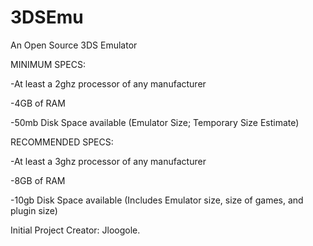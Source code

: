 # 3DSEmu
An Open Source 3DS Emulator


MINIMUM SPECS:

-At least a 2ghz processor of any manufacturer

-4GB of RAM

-50mb Disk Space available (Emulator Size; Temporary Size Estimate)

RECOMMENDED SPECS:

-At least a 3ghz processor of any manufacturer

-8GB of RAM

-10gb Disk Space available (Includes Emulator size, size of games, and plugin size)



Initial Project Creator: Jloogole.
